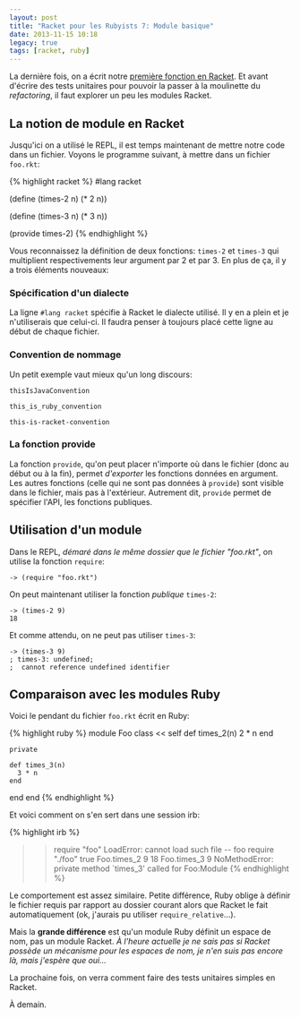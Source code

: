 ```yaml
---
layout: post
title: "Racket pour les Rubyists 7: Module basique"
date: 2013-11-15 10:18
legacy: true
tags: [racket, ruby]
---
```




La dernière fois, on a écrit notre [première fonction en Racket](http://lkdjiin.github.io/blog/2013/11/11/racket-pour-les-rubyists-6-une-premiere-fonction/). Et avant
d'écrire des tests unitaires pour pouvoir la passer à la moulinette du
*refactoring*, il faut explorer un peu les modules Racket.

<!-- more -->

La notion de module en Racket
-----------------------------

Jusqu'ici on a utilisé le REPL, il est temps maintenant de mettre notre
code dans un fichier. Voyons le programme suivant, à mettre dans un
fichier `foo.rkt`:

{% highlight racket %}
#lang racket

(define (times-2 n)
  (* 2 n))

(define (times-3 n)
  (* 3 n))

(provide times-2)
{% endhighlight %}

Vous reconnaissez la définition de deux fonctions: `times-2` et `times-3`
qui multiplient respectivements leur argument par 2 et par 3. En plus de ça,
il y a trois éléments nouveaux:

### Spécification d'un dialecte

La ligne `#lang racket` spécifie à Racket le dialecte utilisé. Il y en a
plein et je n'utiliserais que celui-ci. Il faudra penser à toujours placé
cette ligne au début de chaque fichier.

### Convention de nommage

Un petit exemple vaut mieux qu'un long discours:

    thisIsJavaConvention

    this_is_ruby_convention

    this-is-racket-convention

### La fonction provide

La fonction `provide`, qu'on peut placer n'importe où dans le fichier (donc
au début ou à la fin), permet *d'exporter* les fonctions données en
argument. Les autres fonctions (celle qui ne sont pas données à `provide`)
sont visible dans le fichier, mais pas à l'extérieur. Autrement dit,
`provide` permet de spécifier l'API, les fonctions publiques.


Utilisation d'un module
-----------------------

Dans le REPL, *démaré dans le même dossier que le fichier "foo.rkt"*,
on utilise la fonction `require`:

    -> (require "foo.rkt")

On peut maintenant utiliser la fonction *publique* `times-2`:

    -> (times-2 9)
    18

Et comme attendu, on ne peut pas utiliser `times-3`:

    -> (times-3 9)
    ; times-3: undefined;
    ;  cannot reference undefined identifier

Comparaison avec les modules Ruby
---------------------------------

Voici le pendant du fichier `foo.rkt` écrit en Ruby:

{% highlight ruby %}
module Foo
  class << self
    def times_2(n)
      2 * n
    end

    private

    def times_3(n)
      3 * n
    end
  end
end
{% endhighlight %}

Et voici comment on s'en sert dans une session irb:

{% highlight irb %}
>> require "foo"
LoadError: cannot load such file -- foo
>> require "./foo"
true
>> Foo.times_2 9
18
>> Foo.times_3 9
NoMethodError: private method `times_3' called for Foo:Module
{% endhighlight %}

Le comportement est assez similaire. Petite différence, Ruby oblige à définir
le fichier requis par rapport au dossier courant alors que Racket le fait
automatiquement (ok, j'aurais pu utiliser `require_relative`…).

Mais la **grande différence** est qu'un module Ruby définit un espace
de nom, pas un module Racket. *À l'heure actuelle je ne sais pas si Racket
possède un mécanisme pour les espaces de nom, je n'en suis pas encore là,
mais j'espère que oui…*

La prochaine fois, on verra comment faire des tests unitaires simples en
Racket.





À demain.



